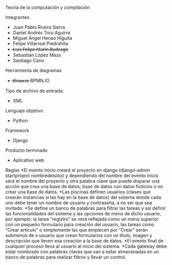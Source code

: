 Teoría de la computación y compilación

Integrantes
* Juan Pablo Rivera Sierra
* Daniel Andrés Toro Aguirre
* Miguel Ángel Henao Higuita
* Felipe Villarreal Piedrahita
*  ̶L̶u̶i̶s̶ ̶F̶e̶l̶i̶p̶e̶ ̶M̶a̶r̶í̶n̶ ̶B̶u̶i̶t̶r̶a̶g̶o̶
* Sebastián López Mazo
* Santiago Cano

Herramienta de diagramas
*  ̶D̶r̶a̶w̶.̶i̶o̶  BPMN.IO

Tipo de archivo de entrada:
* XML

Lenguaje objetivo
* Python

Framework
* Django

Producto terminado
* Aplicativo web

Reglas 
*El evento inicio creará el proyecto en django (django-admin startproject nombredelsitio) y dependiendo del nombre del evento inicio será el nombre del proyecto y otra palabra clave que puede disparar una acción que crea una base de datos; base de datos con datos ficticios o no crear una base de datos.
*Las piscinas definen usuarios (clases que crearán instancias si las hay en la base de datos) del sistema donde cada uno debe tener un nombre de usuario y contraseña, a no ser que sea invitado.
*Se define un banco de palabras para filtrar las tareas y así definir las funcionalidades del sistema y las opciones de menú de dicho usuario, por ejemplo: la tarea “registro” se verá reflejada como un menú superior con un pequeño formulario para creación del usuario, las tareas como “Crear artículo” o simplemente las que empiecen por “Crear” serán submenús de x usuario que crean formularios con un título, imagen y descripción que lleven esa creación a la base de datos.
*El evento final de cualquier proceso lleva al usuario al inicio del sistema.
*Cada gateway debe estar nombrado con palabras claves que van a estar almacenadas en un banco de palabras para realizar filtros y llevar un control.
